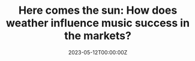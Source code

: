 ---
# Documentation: https://wowchemy.com/docs/managing-content/

title: "Here comes the sun: How does weather influence music success in the markets?"
summary: 
authors: []
tags: []
categories: []
date: "2023-05-12T00:00:00Z"
lastmod: "2023-05-12T00:00:00Z"


# Optional external URL for project (replaces project detail page).
external_link: https://www.independent.co.uk/news/science/met-office-university-of-oxford-sean-paul-b2331283.html

# Featured image
# To use, add an image named `featured.jpg/png` to your page's folder.
# Focal points: Smart, Center, TopLeft, Top, TopRight, Left, Right, BottomLeft, Bottom, BottomRight.
image:
  caption:
  focal_point: ""
  preview_only: false

# Custom links (optional).
#   Uncomment and edit lines below to show custom links.

url_code: ""
url_pdf: ""
url_slides: ""
url_video: ""

# Slides (optional).
#   Associate this project with Markdown slides.
#   Simply enter your slide deck's filename without extension.
#   E.g. `slides = "example-slides"` references `content/slides/example-slides.md`.
#   Otherwise, set `slides = ""`.
slides: ""
---